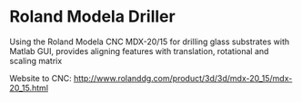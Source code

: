 Roland Modela Driller
===================

Using the Roland Modela CNC MDX-20/15 for drilling glass substrates with Matlab GUI, provides aligning features with translation, rotational and scaling matrix

Website to CNC: http://www.rolanddg.com/product/3d/3d/mdx-20_15/mdx-20_15.html
